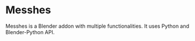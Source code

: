 # Messhes

Messhes is a Blender addon with multiple functionalities. It uses Python and Blender-Python API.
